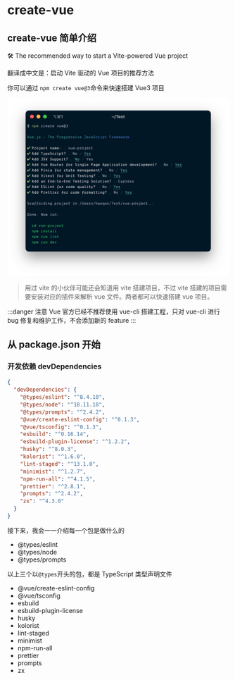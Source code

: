# create-vue

## create-vue 简单介绍

🛠️ The recommended way to start a Vite-powered Vue project

翻译成中文是：启动 Vite 驱动的 Vue 项目的推荐方法

你可以通过 `npm create vue@3`命令来快速搭建 Vue3 项目

![](../public/vue/2023-02-02-13-14-20.png)

> 用过 vite 的小伙伴可能还会知道用 vite 搭建项目，不过
> vite 搭建的项目需要安装对应的插件来解析 vue 文件。两者都可以快速搭建 vue 项目。

:::danger 注意
Vue 官方已经不推荐使用 vue-cli 搭建工程，只对 vue-cli 进行 bug 修复和维护工作，不会添加新的 feature
:::

## 从 package.json 开始

### 开发依赖 devDependencies

```json
{
  "devDependencies": {
    "@types/eslint": "^8.4.10",
    "@types/node": "^18.11.18",
    "@types/prompts": "^2.4.2",
    "@vue/create-eslint-config": "^0.1.3",
    "@vue/tsconfig": "^0.1.3",
    "esbuild": "^0.16.14",
    "esbuild-plugin-license": "^1.2.2",
    "husky": "^8.0.3",
    "kolorist": "^1.6.0",
    "lint-staged": "^13.1.0",
    "minimist": "^1.2.7",
    "npm-run-all": "^4.1.5",
    "prettier": "^2.8.1",
    "prompts": "^2.4.2",
    "zx": "^4.3.0"
  }
}
```

接下来，我会一一介绍每一个包是做什么的

- @types/eslint
- @types/node
- @types/prompts

以上三个以`@types`开头的包，都是 TypeScript 类型声明文件

- @vue/create-eslint-config
- @vue/tsconfig
- esbuild
- esbuild-plugin-license
- husky
- kolorist
- lint-staged
- minimist
- npm-run-all
- prettier
- prompts
- zx
